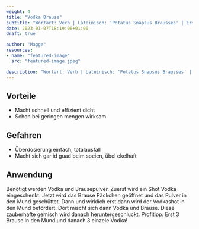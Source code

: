 ```yaml
---
weight: 4
title: "Vodka Brause"
subtitle: "Wortart: Verb | Lateinisch: 'Potatus Snapsus Brausses' | Erst Vodka oder erst Brause?"
date: 2023-01-07T18:19:06+01:00
draft: true

author: "Magge"
resources:
- name: "featured-image"
  src: "featured-image.jpeg"

description: "Wortart: Verb | Lateinisch: 'Potatus Snapsus Brausses' | Erst Vodka oder erst Brause?"
---
```

<!--more-->


## Vorteile
- Macht schnell und effizient dicht
- Schon bei geringen mengen wirksam

## Gefahren
- Überdosierung einfach, totalausfall 
- Macht sich gar id guad beim speien, übel ekelhaft

## Anwendung
Benötigt werden Vodka und Brausepulver. Zuerst wird ein Shot Vodka eingeschenkt. Jetzt wird das Brause Päckchen geöffnet und das Pulver in den Mund geschüttet. Dann und wirklich erst dann wird der Vodkashot in den Mund befördert. Dort mischt sich dann Vodka und Brause. Diese zauberhafte gemisch wird danach heruntergeschluckt. Profitipp: Erst 3 Brause in den Mund und danach 3 einzele Vodka!